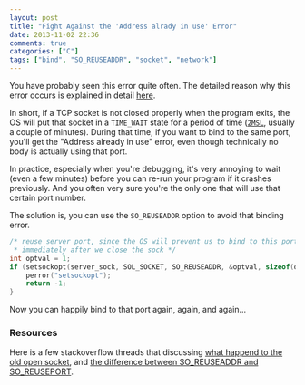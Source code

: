 ```yaml
---
layout: post
title: "Fight Against the 'Address alrady in use' Error"
date: 2013-11-02 22:36
comments: true
categories: ["C"]
tags: ["bind", "SO_REUSEADDR", "socket", "network"]
---
```


You have probably seen this error quite often. The detailed reason why this
error occurs is explained in detail [here][article]. 

<!--more -->

In short, if a TCP socket is
not closed properly when the program exits, the OS will put that socket in a `TIME_WAIT`
state for a period of time ([`2MSL`][2msl], usually a couple of minutes). During that time, if
you want to bind to the same port, you'll get the "Address already in use"
error, even though technically no body is actually using that port.

In practice, especially when you're debugging, it's very annoying to wait (even
a few minutes) before you can re-run your program if it crashes previously. And
you often very sure you're the only one that will use that certain port
number. 

The solution is, you can use the `SO_REUSEADDR` option to avoid that binding error.


```c
/* reuse server port, since the OS will prevent us to bind to this port
 * immediately after we close the sock */
int optval = 1;
if (setsockopt(server_sock, SOL_SOCKET, SO_REUSEADDR, &optval, sizeof(optval)) != 0) {
    perror("setsockopt");
    return -1;
}
```

Now you can happily bind to that port again, again, and again...

### Resources

Here is a few stackoverflow threads that discussing [what happend to the old open
socket][so1], and [the difference between SO_REUSEADDR and
SO_REUSEPORT][so2].


[article]: http://www.serverframework.com/asynchronousevents/2011/01/time-wait-and-its-design-implications-for-protocols-and-scalable-servers.html
[2msl]: http://www.borella.net/content/MITP432/TCP/text26.html
[so1]: http://stackoverflow.com/questions/775638/using-so-reuseaddr-what-happens-to-previously-open-socket
[so2]: http://stackoverflow.com/questions/14388706/socket-options-so-reuseaddr-and-so-reuseport-how-do-they-differ-do-they-mean-t
